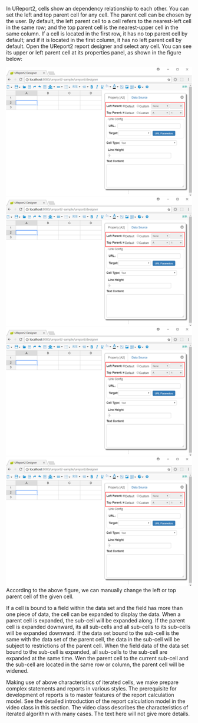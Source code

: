 In UReport2, cells show an dependency relationship to each other. You can set the left and top parent cell for any cell. The parent cell can be chosen by the user. By default, the left parent cell to a cell refers to the nearest-left cell in the same row; and the top parent cell is the nearest-upper cell in the same column. If a cell is located in the first row, it has no top parent cell by default; and if it is located in the first column, it has no left parent cell by default. Open the UReport2 report designer and select any cell. You can see its upper or left parent cell at its properties panel, as shown in the figure below:

![](docs/images/cell-parent.png)![](docs/images/cell-parent.png)![](docs/images/cell-parent.png)![](/docs/images/cell-parent.png)According to the above figure, we can manually change the left or top parent cell of the given cell.

If a cell is bound to a field within the data set and the field has more than one piece of data, the cell can be expanded to display the data. When a parent cell is expanded, the sub-cell will be expanded along. If the parent cell is expanded downward, its all sub-cells and all sub-cells to its sub-cells will be expanded downward. If the data set bound to the sub-cell is the same with the data set of the parent cell, the data in the sub-cell will be subject to restrictions of the parent cell. When the field data of the data set bound to the sub-cell is expanded, all sub-cells to the sub-cell are expanded at the same time. Wen the parent cell to the current sub-cell and the sub-cell are located in the same row or column, the parent cell will be widened.


Making use of above characteristics of iterated cells, we make prepare complex statements and reports in various styles. The prerequisite for development of reports is to master features of the report calculation model. See the detailed introduction of the report calculation model in the video class in this section. The video class describes the characteristics of iterated algorithm with many cases. The text here will not give more details.











